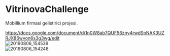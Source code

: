 # VitrinovaChallenge

Mobillium firmasi gelistirici projesi.

https://docs.google.com/document/d/1n0W8ab7QUF56zny4rwdSpNAK3UZRJX86wvon6s3g3wg/edit
<br>
![20190806_154539](https://user-images.githubusercontent.com/33760141/62541241-18916b80-b862-11e9-99c2-6212dc62d79b.gif)
<br>
![20190806_154248](https://user-images.githubusercontent.com/33760141/62541268-27781e00-b862-11e9-8a39-5f0410909986.gif)
